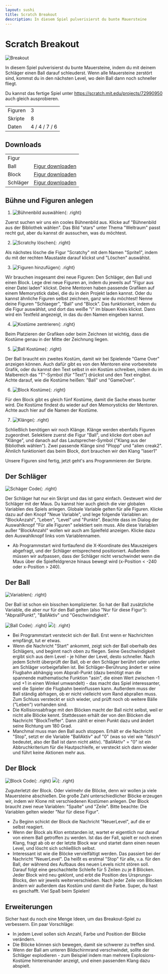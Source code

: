 ```yaml
---
layout: sushi
title: Scratch Breakout
description: In diesem Spiel pulverisierst du bunte Mauersteine
---
```


# Scratch Breakout

<div class="row sushi-intro">
	<div class="col-sm-6"><img alt="Breakout" src="scratch-breakout-v3/breakout.png" /></div>
	<div class="col-sm-6">
		<p>In diesem Spiel pulverisierst du bunte Mauersteine, indem du mit deinem Schläger einen Ball darauf schleuderst. Wenn alle Mauersteine zerstört sind, kommst du in den nächsten Level, wo dein Ball dann noch schneller fliegt.</p>
		<p>Du kannst das fertige Spiel unter <a href="https://scratch.mit.edu/projects/72990950" target="_blank">https://scratch.mit.edu/projects/72990950</a> auch gleich ausprobieren.</p>
		<table class="table sushi-stats">
			<tbody>
				<tr>
					<td>Figuren</td>
					<td>3</td>
				</tr>
				<tr>
					<td>Skripte</td>
					<td>8</td>
				</tr>
				<tr>
					<td>Daten</td>
					<td>4 / 4 / 7 / 6</td>
				</tr>
			</tbody>
		</table>
	</div>
</div>

## Downloads

<table class="table sushi-overview">
	<tr class="subtitle">
		<td>Figur</td>
		<td></td>
	</tr>
	<tr>
		<td>Ball</td>
		<td><a href="scratch-breakout/Ball.sprite2">Figur downloaden</a></td>
	</tr>
	<tr>
		<td>Block</td>
		<td><a href="scratch-breakout/Block.sprite2">Figur downloaden</a></td>
	</tr>
	<tr>
		<td>Schläger</td>
		<td><a href="scratch-breakout/Schlaeger.sprite2">Figur downloaden</a></td>
	</tr>
</table>

## Bühne und Figuren anlegen

1. ![Bühnenbild auswählen](scratch-breakout-v3/bühne-wählen.png){: .right}

Zuerst suchen wir uns ein cooles Bühnenbild aus. Klicke auf "Bühnenbild aus der Bibliothek wählen". Das Bild "stars" unter Thema "Weltraum" passt recht gut, aber du kannst dir aussuchen, was du möchtest.

2. ![Scratchy löschen](scratch-breakout-v3/löschen.png){: .right}

Als nächstes lösche die Figur "Scratchy" mit dem Namen "Sprite1", indem du mit der rechten Maustaste darauf klickst und "Löschen" auswählst.

3. ![Figuren hinzufügen](scratch-breakout-v3/hochladen.png){: .right}

Wir brauchen insgesamt drei neue Figuren: Den Schläger, den Ball und einen Block. Lege drei neue Figuren an, indem du jeweils auf "Figur aus einer Datei laden" klickst. Deine Mentoren haben passende Grafiken auf einem Memorystick dabei, die du in dein Projekt laden kannst. Oder du kannst ähnliche Figuren selbst zeichnen, ganz wie du möchtest!
Nenne deine Figuren "Schlaeger", "Ball" und "Block". Das funktioniert, indem du die Figur auswählst, und dort das weiße "i" im blauen Kreis klickst. Dann wird ein Textfeld angezeigt, in das du den Namen eingeben kannst.

4. ![Kostüme zentrieren](scratch-breakout-v3/schläger-mitte.png){: .right}

Beim Platzieren der Grafiken oder beim Zeichnen ist wichtig, dass die Kostüme genau in der Mitte der Zeichnung liegen.

5. ![Ball Kostüme](scratch-breakout-v3/game-over-mitte.png){: .right}

Der Ball braucht ein zweites Kostüm, damit wir bei Spielende "Game Over" anzeigen können. Auch dafür gibt es von den Mentoren eine vorbereitete Grafik, oder du kannst den Text selbst in ein Kostüm schreiben, indem du im Malbereich das "T"-Symbol (für "Text") drückst und den Text eingibst.
Achte darauf, wie die Kostüme heißen: "Ball" und "GameOver".

6. ![Block Kostüme](scratch-breakout-v3/block-mitte.png){: .right}

Für den Block gibt es gleich fünf Kostüme, damit die Sache etwas bunter wird. Die Kostüme findest du wieder auf den Memorysticks der Mentoren. Achte auch hier auf die Namen der Kostüme.

7. ![Klänge](scratch-breakout-v3/klang-wählen.png){: .right}

Schließlich benötigen wir noch Klänge. Klänge werden ebenfalls Figuren zugeordnet. Selektiere zuerst die Figur "Ball", und klicke dort oben auf "Klänge", und danach auf das Lautsprecher-Symbol ("Klang aus der Bibliothek wählen"). Zwei passende Klänge sind "Plopp" und "alien creak2".
Ähnlich funktioniert das beim Block, dort brauchen wir den Klang "laser1"

Unsere Figuren sind fertig, jetzt geht's ans Programmieren der Skripte.

## Der Schläger

![Schäger Code](scratch-breakout-v3/schläger-code.png){: .right}

Der Schläger hat nur ein Skript und das ist ganz einfach. Gesteuert wird der Schläger mit der Maus. Du kannst hier auch gleich die vier globalen Variablen des Spiels anlegen. Globale Variable gelten für alle Figuren. Klicke dazu auf den Knopf "Neue Variable", und lege folgende Variablen an: "BlockAnzahl", "Leben", "Level" und "Punkte". Beachte dass im Dialog der Auswahlknopf "Für alle Figuren" selektiert sein muss. Alle diese Variablen außer "BlockAnzahl" wollen wir auch am Spielfeld anzeigen. Klicke dazu den Auswahlknopf links vom Variablennamen.

* Ab Programmstart wird fortlaufend die X-Koordinate des Mauszeigers abgefragt, und der Schläger entsprechend positioniert. Außerdem müssen wir aufpassen, dass der Schläger nicht verschwindet wenn die Maus über die Spielfeldgrenze hinaus bewegt wird (x-Position < -240 oder x-Position > 240).

## Der Ball

![Variablen](scratch-breakout-v3/variablen.png){: .right}

Der Ball ist schon ein bisschen komplizierter. So hat der Ball zusätzliche Variable, die aber nur für den Ball gelten (also "Nur für diese Figur"): "AbprallPunkt", "BallAktiv" und "Geschwindigkeit".

![Ball Code](scratch-breakout-v3/ball-code.png){: .right}
![](scratch-breakout-v3/ball-code-2.png){: .right}

* Bei Programmstart versteckt sich der Ball. Erst wenn er Nachrichten empfängt, tut er etwas.
* Wenn die Nachricht "Start" ankommt, zeigt sich der Ball oberhalb des Schlägers, und beginnt nach oben zu fliegen. Seine Geschwindigkeit ergibt sich aus dem Level - je höher der Level, desto schneller. Nach jedem Schritt überprüft der Ball, ob er den Schläger berührt oder unten am Schläger vorbeigefallen ist. Bei Schläger-Berührung ändert er seine Flugbahn abhängig vom Abprall-Punkt (dazu benötigt man die spannende mathematische Funktion "asin", die einen Wert zwischen -1 und +1 in einen Winkel umwandelt) - das macht das Spiel interessanter, weil die Spieler die Flugbahn beeinflussen kann. Außerdem muss der Ball ständig abfragen, ob er nicht vielleicht vom Rand abprallen muss. Zum Schluss versteckt er sich wieder, und prüft noch ob weitere Bälle ("Leben") vorhanden sind.
* Die Kollisionsabfrage mit den Blöcken macht der Ball nicht selbst, weil er nicht alle Blöcke kennt. Stattdessen erhält der von den Blöcken die Nachricht "BlockTreffer". Dann zählt er einen Punkt dazu und ändert seine Richtung um 180 Grad.
* Manchmal muss man den Ball auch stoppen. Erhält er die Nachricht "Stop", setzt er die Variable "BallAktiv" auf "0" (was so viel wie "falsch" bedeutet, also der Ball ist dann nicht aktiv). "BallAktiv" = "0" ist ein Abbruchkriterium für die Hautpschleife, er versteckt sich dann wieder und führt keine Aktionen mehr aus.

## Der Block

![Block Code](scratch-breakout-v3/block-code.png){: .right}
![](scratch-breakout-v3/block-code-2.png){: .right}

Zuguterletzt der Block. Oder vielmehr die Blöcke, denn wir wollen ja viele Mauersteine abschießen. Die große Zahl unterschiedlicher Blöcke erzeugen wir, indem wir Klone mit verschiedenen Kostümen anlegen.
Der Block braucht zwei neue Variablen:  "Spalte" und "Zeile". Bitte beachte: Die Variablen gelten wieder "Nur für diese Figur".

* Zu Beginn schickt der Block die Nachricht "NeuerLevel", auf die er selbst reagiert.
* Wenn der Block als Klon entstanden ist, wartet er eigentlich nur darauf von einem Ball getroffen zu werden. Ist das der Fall, spielt er noch einen Klang, fragt ab ob er der letzte Block war und startet dann einen neuen Level, und löscht sich schließlich selbst.
* Interessant ist wie die Blöcke vervielfältigt werden. Das passiert bei der Nachricht "NeuerLevel". Da heißt es erstmal "Stop" für alle, v.a. für den Ball, der während des Aufbaus des neuen Levels nicht stören soll. Darauf folgt eine geschachtelte Schleife für 5 Zeilen zu je 8 Blöcken. Jeder Block wird neu geklont, und erbt die Position des Ursprungs-Blocks, den wir jeweils weiterverschieben. Nach jeder Zeile von Blöcken ändern wir außerdem das Kostüm und damit die Farbe. Super, du hast es geschafft. Viel Spaß beim Spielen!

## Erweiterungen

Sicher hast du noch eine Menge Ideen, um das Breakout-Spiel zu verbessern. Ein paar Vorschläge:

* In jedem Level sollen sich Anzahl, Farbe und Position der Blöcke verändern.
* Die Blöcke können sich bewegen, damit sie schwerer zu treffen sind.
* Wenn der Ball am unteren Bildschirmrand verschwindet, sollte der Schläger explodieren - zum Beispiel indem man mehrere Explosions-Kostüme hintereinander anzeigt, und einen passenden Klang dazu abspielt.